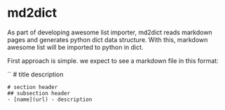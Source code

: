 md2dict
===============================================================================

As part of developing awesome list importer, md2dict reads markdown pages and
generates python dict data structure. With this, markdown awesome list will be
imported to python in dict.

First approach is simple.
we expect to see a markdown file in this format:

``
	# title
	description

	# section header
	## subsection header
	- [name](url) - description
